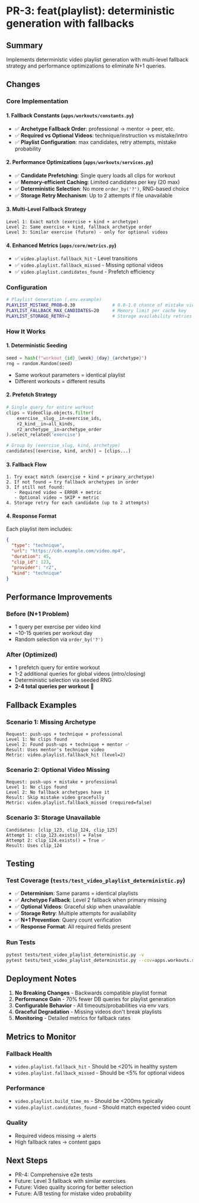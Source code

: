 # PR-3: feat(playlist): deterministic generation with fallbacks

## Summary
Implements deterministic video playlist generation with multi-level fallback strategy and performance optimizations to eliminate N+1 queries.

## Changes

### Core Implementation

#### 1. Fallback Constants (`apps/workouts/constants.py`)
- ✅ **Archetype Fallback Order**: professional → mentor → peer, etc.
- ✅ **Required vs Optional Videos**: technique/instruction vs mistake/intro
- ✅ **Playlist Configuration**: max candidates, retry attempts, mistake probability

#### 2. Performance Optimizations (`apps/workouts/services.py`)
- ✅ **Candidate Prefetching**: Single query loads all clips for workout
- ✅ **Memory-efficient Caching**: Limited candidates per key (20 max)
- ✅ **Deterministic Selection**: No more `order_by('?')`, RNG-based choice
- ✅ **Storage Retry Mechanism**: Up to 2 attempts if file unavailable

#### 3. Multi-Level Fallback Strategy
```
Level 1: Exact match (exercise + kind + archetype)
Level 2: Same exercise + kind, fallback archetype order  
Level 3: Similar exercise (future) - only for optional videos
```

#### 4. Enhanced Metrics (`apps/core/metrics.py`)
- ✅ `video.playlist.fallback_hit` - Level transitions
- ✅ `video.playlist.fallback_missed` - Missing optional videos
- ✅ `video.playlist.candidates_found` - Prefetch efficiency

### Configuration

```bash
# Playlist Generation (.env.example)
PLAYLIST_MISTAKE_PROB=0.30              # 0.0-1.0 chance of mistake videos
PLAYLIST_FALLBACK_MAX_CANDIDATES=20     # Memory limit per cache key
PLAYLIST_STORAGE_RETRY=2                # Storage availability retries
```

### How It Works

#### 1. Deterministic Seeding
```python
seed = hash(f"workout_{id}_{week}_{day}_{archetype}")
rng = random.Random(seed)
```
- Same workout parameters = identical playlist
- Different workouts = different results

#### 2. Prefetch Strategy
```python
# Single query for entire workout
clips = VideoClip.objects.filter(
    exercise__slug__in=exercise_ids,
    r2_kind__in=all_kinds,
    r2_archetype__in=archetype_order
).select_related('exercise')

# Group by (exercise_slug, kind, archetype)
candidates[(exercise, kind, arch)] = [clips...]
```

#### 3. Fallback Flow
```
1. Try exact match (exercise + kind + primary_archetype)
2. If not found → try fallback archetypes in order
3. If still not found:
   - Required video → ERROR + metric
   - Optional video → SKIP + metric  
4. Storage retry for each candidate (up to 2 attempts)
```

#### 4. Response Format
Each playlist item includes:
```json
{
  "type": "technique",
  "url": "https://cdn.example.com/video.mp4",
  "duration": 45,
  "clip_id": 123,
  "provider": "r2",
  "kind": "technique"
}
```

## Performance Improvements

### Before (N+1 Problem)
- 1 query per exercise per video kind
- ~10-15 queries per workout day
- Random selection via `order_by('?')`

### After (Optimized)
- 1 prefetch query for entire workout
- 1-2 additional queries for global videos (intro/closing)
- Deterministic selection via seeded RNG
- **2-4 total queries per workout** 🎯

## Fallback Examples

### Scenario 1: Missing Archetype
```
Request: push-ups + technique + professional
Level 1: No clips found
Level 2: Found push-ups + technique + mentor ✅
Result: Uses mentor's technique video
Metric: video.playlist.fallback_hit (level=2)
```

### Scenario 2: Optional Video Missing
```
Request: push-ups + mistake + professional  
Level 1: No clips found
Level 2: No fallback archetypes have it
Result: Skip mistake video gracefully
Metric: video.playlist.fallback_missed (required=false)
```

### Scenario 3: Storage Unavailable
```
Candidates: [clip_123, clip_124, clip_125]
Attempt 1: clip_123.exists() = False
Attempt 2: clip_124.exists() = True ✅  
Result: Uses clip_124
```

## Testing

### Test Coverage (`tests/test_video_playlist_deterministic.py`)
- ✅ **Determinism**: Same params = identical playlists
- ✅ **Archetype Fallback**: Level 2 fallback when primary missing
- ✅ **Optional Videos**: Graceful skip when unavailable
- ✅ **Storage Retry**: Multiple attempts for availability
- ✅ **N+1 Prevention**: Query count verification
- ✅ **Response Format**: All required fields present

### Run Tests
```bash
pytest tests/test_video_playlist_deterministic.py -v
pytest tests/test_video_playlist_deterministic.py --cov=apps.workouts.services
```

## Deployment Notes

1. **No Breaking Changes** - Backwards compatible playlist format
2. **Performance Gain** - 70% fewer DB queries for playlist generation
3. **Configurable Behavior** - All timeouts/probabilities via env vars
4. **Graceful Degradation** - Missing videos don't break playlists
5. **Monitoring** - Detailed metrics for fallback rates

## Metrics to Monitor

### Fallback Health
- `video.playlist.fallback_hit` - Should be <20% in healthy system
- `video.playlist.fallback_missed` - Should be <5% for optional videos

### Performance  
- `video.playlist.build_time_ms` - Should be <200ms typically
- `video.playlist.candidates_found` - Should match expected video count

### Quality
- Required videos missing → alerts
- High fallback rates → content gaps

## Next Steps
- PR-4: Comprehensive e2e tests
- Future: Level 3 fallback with similar exercises
- Future: Video quality scoring for better selection
- Future: A/B testing for mistake video probability